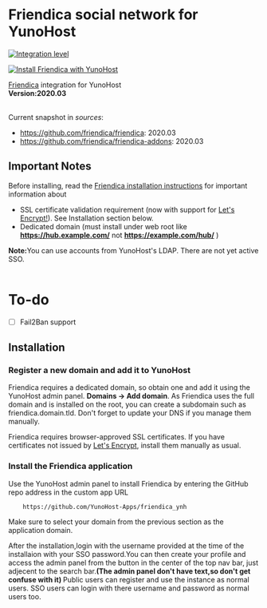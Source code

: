 # Friendica social network for YunoHost

[![Integration level](https://dash.yunohost.org/integration/friendica.svg)](https://ci-apps.yunohost.org/jenkins/job/friendica%20%28Community%29/lastBuild/consoleFull)

[![Install Friendica with YunoHost](https://install-app.yunohost.org/install-with-yunohost.png)](https://install-app.yunohost.org/?app=friendica)


[Friendica](http://friendi.ca/) integration for YunoHost<br>
**Version:2020.03**<br><br>

Current snapshot in *sources*:

* https://github.com/friendica/friendica: 2020.03 
* https://github.com/friendica/friendica-addons: 2020.03 

## Important Notes

Before installing, read the [Friendica installation instructions](https://github.com/friendica/friendica/blob/master/INSTALL.txt) for important information about
- SSL certificate validation requirement (now with support for [Let's Encrypt!](https://letsencrypt.org)). See Installation section below.
- Dedicated domain (must install under web root like **https://hub.example.com/** not **https://example.com/hub/** )

<b>Note:</b>You can use accounts from YunoHost's LDAP. There are not yet active SSO.<br><br>

# To-do
- [ ] Fail2Ban support


## Installation

### Register a new domain and add it to YunoHost
Friendica requires a dedicated domain, so obtain one and add it using the YunoHost admin panel. **Domains -> Add domain**. As Friendica uses the full domain and is installed on the root, you can create a subdomain such as friendica.domain.tld. Don't forget to update your DNS if you manage them manually.

Friendica requires browser-approved SSL certificates. If you have certificates not issued by [Let's Encrypt](https://letsencrypt.org/), install them manually as usual.


### Install the Friendica application
Use the YunoHost admin panel to install Friendica by entering the GitHub repo address in the custom app URL

		https://github.com/YunoHost-Apps/friendica_ynh

Make sure to select your domain from the previous section as the application domain.

After the installation,login with the username provided at the time of the installaion with your SSO password.You can then create your profile and access the admin panel from the button in the center of the top nav bar, just adjecent to the search bar.<b>(The admin panel don't have text,so don't get confuse with it) </b>
Public users can register and use the instance as normal users. SSO users can login with there username and password as normal users too.

